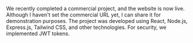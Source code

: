We recently completed a commercial project, and the website is now live. Although I haven't set the commercial URL yet, I can share it for demonstration purposes. The project was developed using React, Node.js, Express.js, Tailwind CSS, and other technologies. For security, we implemented JWT tokens.
